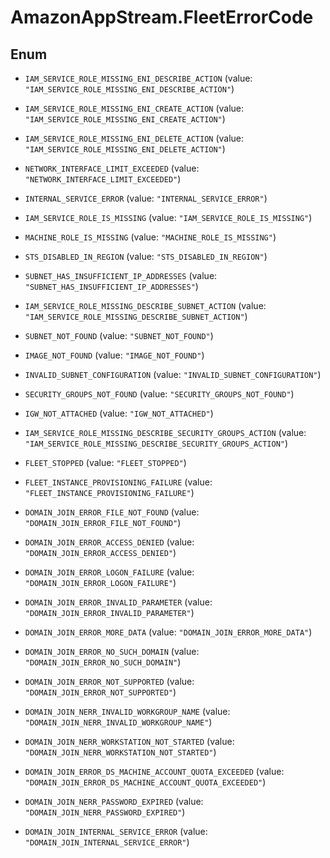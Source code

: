 # AmazonAppStream.FleetErrorCode

## Enum


* `IAM_SERVICE_ROLE_MISSING_ENI_DESCRIBE_ACTION` (value: `"IAM_SERVICE_ROLE_MISSING_ENI_DESCRIBE_ACTION"`)

* `IAM_SERVICE_ROLE_MISSING_ENI_CREATE_ACTION` (value: `"IAM_SERVICE_ROLE_MISSING_ENI_CREATE_ACTION"`)

* `IAM_SERVICE_ROLE_MISSING_ENI_DELETE_ACTION` (value: `"IAM_SERVICE_ROLE_MISSING_ENI_DELETE_ACTION"`)

* `NETWORK_INTERFACE_LIMIT_EXCEEDED` (value: `"NETWORK_INTERFACE_LIMIT_EXCEEDED"`)

* `INTERNAL_SERVICE_ERROR` (value: `"INTERNAL_SERVICE_ERROR"`)

* `IAM_SERVICE_ROLE_IS_MISSING` (value: `"IAM_SERVICE_ROLE_IS_MISSING"`)

* `MACHINE_ROLE_IS_MISSING` (value: `"MACHINE_ROLE_IS_MISSING"`)

* `STS_DISABLED_IN_REGION` (value: `"STS_DISABLED_IN_REGION"`)

* `SUBNET_HAS_INSUFFICIENT_IP_ADDRESSES` (value: `"SUBNET_HAS_INSUFFICIENT_IP_ADDRESSES"`)

* `IAM_SERVICE_ROLE_MISSING_DESCRIBE_SUBNET_ACTION` (value: `"IAM_SERVICE_ROLE_MISSING_DESCRIBE_SUBNET_ACTION"`)

* `SUBNET_NOT_FOUND` (value: `"SUBNET_NOT_FOUND"`)

* `IMAGE_NOT_FOUND` (value: `"IMAGE_NOT_FOUND"`)

* `INVALID_SUBNET_CONFIGURATION` (value: `"INVALID_SUBNET_CONFIGURATION"`)

* `SECURITY_GROUPS_NOT_FOUND` (value: `"SECURITY_GROUPS_NOT_FOUND"`)

* `IGW_NOT_ATTACHED` (value: `"IGW_NOT_ATTACHED"`)

* `IAM_SERVICE_ROLE_MISSING_DESCRIBE_SECURITY_GROUPS_ACTION` (value: `"IAM_SERVICE_ROLE_MISSING_DESCRIBE_SECURITY_GROUPS_ACTION"`)

* `FLEET_STOPPED` (value: `"FLEET_STOPPED"`)

* `FLEET_INSTANCE_PROVISIONING_FAILURE` (value: `"FLEET_INSTANCE_PROVISIONING_FAILURE"`)

* `DOMAIN_JOIN_ERROR_FILE_NOT_FOUND` (value: `"DOMAIN_JOIN_ERROR_FILE_NOT_FOUND"`)

* `DOMAIN_JOIN_ERROR_ACCESS_DENIED` (value: `"DOMAIN_JOIN_ERROR_ACCESS_DENIED"`)

* `DOMAIN_JOIN_ERROR_LOGON_FAILURE` (value: `"DOMAIN_JOIN_ERROR_LOGON_FAILURE"`)

* `DOMAIN_JOIN_ERROR_INVALID_PARAMETER` (value: `"DOMAIN_JOIN_ERROR_INVALID_PARAMETER"`)

* `DOMAIN_JOIN_ERROR_MORE_DATA` (value: `"DOMAIN_JOIN_ERROR_MORE_DATA"`)

* `DOMAIN_JOIN_ERROR_NO_SUCH_DOMAIN` (value: `"DOMAIN_JOIN_ERROR_NO_SUCH_DOMAIN"`)

* `DOMAIN_JOIN_ERROR_NOT_SUPPORTED` (value: `"DOMAIN_JOIN_ERROR_NOT_SUPPORTED"`)

* `DOMAIN_JOIN_NERR_INVALID_WORKGROUP_NAME` (value: `"DOMAIN_JOIN_NERR_INVALID_WORKGROUP_NAME"`)

* `DOMAIN_JOIN_NERR_WORKSTATION_NOT_STARTED` (value: `"DOMAIN_JOIN_NERR_WORKSTATION_NOT_STARTED"`)

* `DOMAIN_JOIN_ERROR_DS_MACHINE_ACCOUNT_QUOTA_EXCEEDED` (value: `"DOMAIN_JOIN_ERROR_DS_MACHINE_ACCOUNT_QUOTA_EXCEEDED"`)

* `DOMAIN_JOIN_NERR_PASSWORD_EXPIRED` (value: `"DOMAIN_JOIN_NERR_PASSWORD_EXPIRED"`)

* `DOMAIN_JOIN_INTERNAL_SERVICE_ERROR` (value: `"DOMAIN_JOIN_INTERNAL_SERVICE_ERROR"`)


